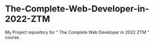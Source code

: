 # The-Complete-Web-Developer-in-2022-ZTM
My Project repository for " The Complete Web Developer in 2022 ZTM " course.

